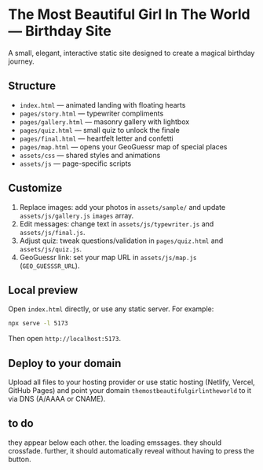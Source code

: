 # The Most Beautiful Girl In The World — Birthday Site

A small, elegant, interactive static site designed to create a magical birthday journey.

## Structure

- `index.html` — animated landing with floating hearts
- `pages/story.html` — typewriter compliments
- `pages/gallery.html` — masonry gallery with lightbox
- `pages/quiz.html` — small quiz to unlock the finale
- `pages/final.html` — heartfelt letter and confetti
- `pages/map.html` — opens your GeoGuessr map of special places
- `assets/css` — shared styles and animations
- `assets/js` — page-specific scripts

## Customize

1. Replace images: add your photos in `assets/sample/` and update `assets/js/gallery.js` `images` array.
2. Edit messages: change text in `assets/js/typewriter.js` and `assets/js/final.js`.
3. Adjust quiz: tweak questions/validation in `pages/quiz.html` and `assets/js/quiz.js`.
4. GeoGuessr link: set your map URL in `assets/js/map.js` (`GEO_GUESSSR_URL`).

## Local preview

Open `index.html` directly, or use any static server. For example:

```bash
npx serve -l 5173
```

Then open `http://localhost:5173`.

## Deploy to your domain

Upload all files to your hosting provider or use static hosting (Netlify, Vercel, GitHub Pages) and point your domain `themostbeautifulgirlintheworld` to it via DNS (A/AAAA or CNAME).


## to do
they appear below each other. the loading emssages. they should crossfade.
 further, it should automatically reveal without having to press the button.